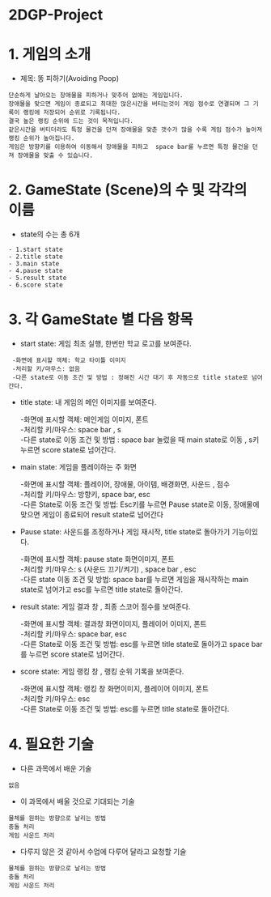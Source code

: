 # 2DGP-Project

# 1. 게임의 소개
+ 제목: 똥 피하기(Avoiding Poop)
```
단순하게 날아오는 장애물을 피하거나 맞추어 없애는 게임입니다.
장애물을 맞으면 게임이 종료되고 최대한 많은시간을 버티는것이 게임 점수로 연결되며 그 기록이 랭킹에 저장되어 순위로 기록됩니다.
결국 높은 랭킹 순위에 드는 것이 목적입니다.
같은시간을 버티더라도 특정 물건을 던져 장애물을 맞춘 갯수가 많을 수록 게임 점수가 높아져 랭킹 순위가 높아집니다.
게임은 방향키를 이용하여 이동해서 장애물을 피하고  space bar를 누르면 특정 물건을 던져 장애물을 맞출 수 있습니다.
```

# 2. GameState (Scene)의 수 및 각각의 이름
+ state의 수는 총 6개
```
- 1.start state 
- 2.title state 
- 3.main state 
- 4.pause state 
- 5.result state 
- 6.score state
```

# 3. 각 GameState 별 다음 항목
+ start state: 게임 최초 실행, 한번만 학교 로고를 보여준다.
 ```
  -화면에 표시할 객체: 학교 타이틀 이미지   
  -처리할 키/마우스: 없음  
  -다른 state로 이동 조건 및 방법 : 정해진 시간 대기 후 자동으로 title state로 넘어간다.    
 ```
+ title state: 내 게임의 메인 이미지를 보여준다.  
  
  -화면에 표시할 객체: 메인게임 이미지, 폰트  
  -처리할 키/마우스: space bar , s  
  -다른 state로 이동 조건 및 방법 : space bar 눌렀을 때 main state로 이동 , s키 누르면 score state로 넘어간다.  
 
+ main state: 게임을 플레이하는 주 화면   
  
  -화면에 표시할 객체: 플레이어, 장애물, 아이템, 배경화면, 사운드 , 점수  
  -처리할 키/마우스: 방향키, space bar, esc  
  -다른 State로 이동 조건 및 방법: Esc키를 누르면 Pause state로 이동, 장애물에 맞으면 게임이 종료되어 result state로 넘어간다   
  
+ Pause state: 사운드를 조정하거나 게임 재시작, title state로 돌아가기 기능이있다.  
  
  -화면에 표시할 객체: pause state 화면이미지, 폰트  
  -처리할 키/마우스: s (사운드 끄기/켜기) , space bar , esc   
  -다른 state 이동 조건 및 방법: space bar를 누르면 게임을 재시작하는 main state로 넘어가고 esc를 누르면 title  state로 돌아간다.  
  
+ result state: 게임 결과 창 , 최종 스코어 점수를 보여준다.  
  
  -화면에 표시할 객체: 결과창 화면이미지, 플레이어 이미지, 폰트  
  -처리할 키/마우스: space bar, esc  
  -다른 State로 이동 조건 및 방법: esc를 누르면 title  state로 돌아가고 space bar를 누르면 score state로 넘어간다.  
  
+ score state: 게임 랭킹 창 , 랭킹 순위 기록을 보여준다.  
  
  -화면에 표시할 객체: 랭킹 창 화면이미지, 플레이어 이미지, 폰트  
  -처리할 키/마우스: esc  
  -다른 State로 이동 조건 및 방법: esc를 누르면 title  state로 돌아간다.  
  
  
# 4. 필요한 기술
- 다른 과목에서 배운 기술
```
없음
```
- 이 과목에서 배울 것으로 기대되는 기술
```
물체를 원하는 방향으로 날리는 방법
충돌 처리
게임 사운드 처리 
```
- 다루지 않은 것 같아서 수업에 다루어 달라고 요청할 기술
```
물체를 원하는 방향으로 날리는 방법
충돌 처리
게임 사운드 처리 
```


















